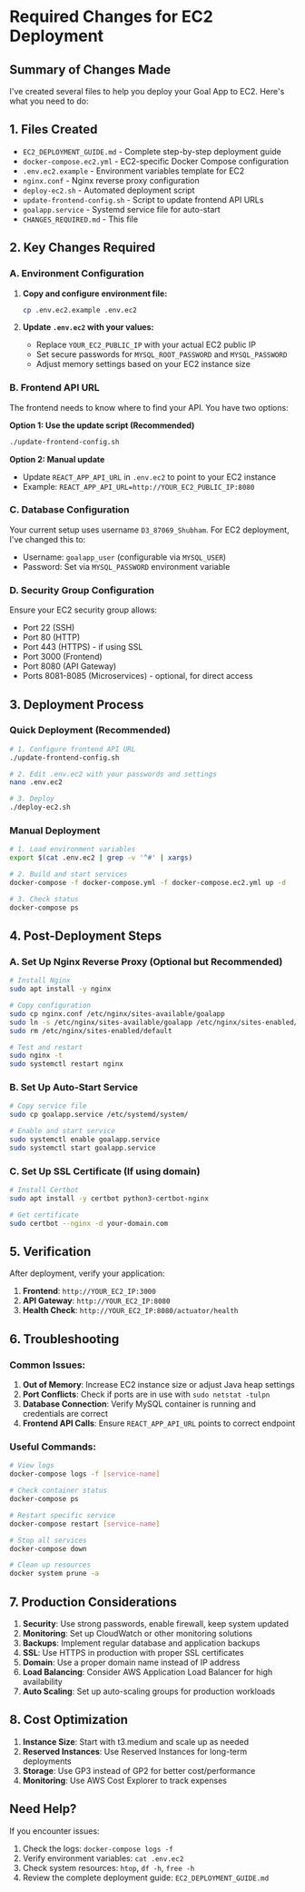 # Required Changes for EC2 Deployment

## Summary of Changes Made

I've created several files to help you deploy your Goal App to EC2. Here's what you need to do:

## 1. Files Created

- `EC2_DEPLOYMENT_GUIDE.md` - Complete step-by-step deployment guide
- `docker-compose.ec2.yml` - EC2-specific Docker Compose configuration
- `.env.ec2.example` - Environment variables template for EC2
- `nginx.conf` - Nginx reverse proxy configuration
- `deploy-ec2.sh` - Automated deployment script
- `update-frontend-config.sh` - Script to update frontend API URLs
- `goalapp.service` - Systemd service file for auto-start
- `CHANGES_REQUIRED.md` - This file

## 2. Key Changes Required

### A. Environment Configuration
1. **Copy and configure environment file:**
   ```bash
   cp .env.ec2.example .env.ec2
   ```

2. **Update `.env.ec2` with your values:**
   - Replace `YOUR_EC2_PUBLIC_IP` with your actual EC2 public IP
   - Set secure passwords for `MYSQL_ROOT_PASSWORD` and `MYSQL_PASSWORD`
   - Adjust memory settings based on your EC2 instance size

### B. Frontend API URL
The frontend needs to know where to find your API. You have two options:

**Option 1: Use the update script (Recommended)**
```bash
./update-frontend-config.sh
```

**Option 2: Manual update**
- Update `REACT_APP_API_URL` in `.env.ec2` to point to your EC2 instance
- Example: `REACT_APP_API_URL=http://YOUR_EC2_PUBLIC_IP:8080`

### C. Database Configuration
Your current setup uses username `D3_87069_Shubham`. For EC2 deployment, I've changed this to:
- Username: `goalapp_user` (configurable via `MYSQL_USER`)
- Password: Set via `MYSQL_PASSWORD` environment variable

### D. Security Group Configuration
Ensure your EC2 security group allows:
- Port 22 (SSH)
- Port 80 (HTTP)
- Port 443 (HTTPS) - if using SSL
- Port 3000 (Frontend)
- Port 8080 (API Gateway)
- Ports 8081-8085 (Microservices) - optional, for direct access

## 3. Deployment Process

### Quick Deployment (Recommended)
```bash
# 1. Configure frontend API URL
./update-frontend-config.sh

# 2. Edit .env.ec2 with your passwords and settings
nano .env.ec2

# 3. Deploy
./deploy-ec2.sh
```

### Manual Deployment
```bash
# 1. Load environment variables
export $(cat .env.ec2 | grep -v '^#' | xargs)

# 2. Build and start services
docker-compose -f docker-compose.yml -f docker-compose.ec2.yml up -d

# 3. Check status
docker-compose ps
```

## 4. Post-Deployment Steps

### A. Set Up Nginx Reverse Proxy (Optional but Recommended)
```bash
# Install Nginx
sudo apt install -y nginx

# Copy configuration
sudo cp nginx.conf /etc/nginx/sites-available/goalapp
sudo ln -s /etc/nginx/sites-available/goalapp /etc/nginx/sites-enabled/
sudo rm /etc/nginx/sites-enabled/default

# Test and restart
sudo nginx -t
sudo systemctl restart nginx
```

### B. Set Up Auto-Start Service
```bash
# Copy service file
sudo cp goalapp.service /etc/systemd/system/

# Enable and start service
sudo systemctl enable goalapp.service
sudo systemctl start goalapp.service
```

### C. Set Up SSL Certificate (If using domain)
```bash
# Install Certbot
sudo apt install -y certbot python3-certbot-nginx

# Get certificate
sudo certbot --nginx -d your-domain.com
```

## 5. Verification

After deployment, verify your application:

1. **Frontend**: `http://YOUR_EC2_IP:3000`
2. **API Gateway**: `http://YOUR_EC2_IP:8080`
3. **Health Check**: `http://YOUR_EC2_IP:8080/actuator/health`

## 6. Troubleshooting

### Common Issues:

1. **Out of Memory**: Increase EC2 instance size or adjust Java heap settings
2. **Port Conflicts**: Check if ports are in use with `sudo netstat -tulpn`
3. **Database Connection**: Verify MySQL container is running and credentials are correct
4. **Frontend API Calls**: Ensure `REACT_APP_API_URL` points to correct endpoint

### Useful Commands:
```bash
# View logs
docker-compose logs -f [service-name]

# Check container status
docker-compose ps

# Restart specific service
docker-compose restart [service-name]

# Stop all services
docker-compose down

# Clean up resources
docker system prune -a
```

## 7. Production Considerations

1. **Security**: Use strong passwords, enable firewall, keep system updated
2. **Monitoring**: Set up CloudWatch or other monitoring solutions
3. **Backups**: Implement regular database and application backups
4. **SSL**: Use HTTPS in production with proper SSL certificates
5. **Domain**: Use a proper domain name instead of IP address
6. **Load Balancing**: Consider AWS Application Load Balancer for high availability
7. **Auto Scaling**: Set up auto-scaling groups for production workloads

## 8. Cost Optimization

1. **Instance Size**: Start with t3.medium and scale up as needed
2. **Reserved Instances**: Use Reserved Instances for long-term deployments
3. **Storage**: Use GP3 instead of GP2 for better cost/performance
4. **Monitoring**: Use AWS Cost Explorer to track expenses

## Need Help?

If you encounter issues:
1. Check the logs: `docker-compose logs -f`
2. Verify environment variables: `cat .env.ec2`
3. Check system resources: `htop`, `df -h`, `free -h`
4. Review the complete deployment guide: `EC2_DEPLOYMENT_GUIDE.md`
